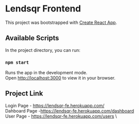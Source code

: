 # Lendsqr Frontend

This project was bootstrapped with [Create React App](https://github.com/facebook/create-react-app).

## Available Scripts

In the project directory, you can run:

### `npm start`

Runs the app in the development mode.\
Open [http://localhost:3000](http://localhost:3000) to view it in your browser.

## Project Link

Login Page - https://lendsqr-fe.herokuapp.com/ \
Dahboard Page -https://lendsqr-fe.herokuapp.com/dashboard \
User Page - https://lendsqr-fe.herokuapp.com/users \


